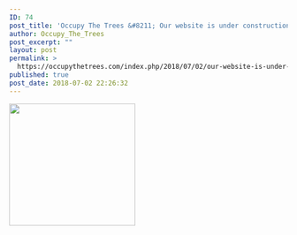 ```yaml
---
ID: 74
post_title: 'Occupy The Trees &#8211; Our website is under construction right now!'
author: Occupy_The_Trees
post_excerpt: ""
layout: post
permalink: >
  https://occupythetrees.com/index.php/2018/07/02/our-website-is-under-construction-right-now/
published: true
post_date: 2018-07-02 22:26:32
---
```

<img class="alignnone size-full wp-image-75" src="http://occupythetrees.com/wp-content/uploads/2018/07/images.jpeg" alt="" width="228" height="221" />